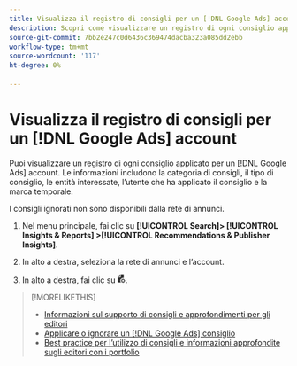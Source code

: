 ```yaml
---
title: Visualizza il registro di consigli per un [!DNL Google Ads] account
description: Scopri come visualizzare un registro di ogni consiglio applicato per un [!DNL Google Ads] account.
source-git-commit: 7bb2e247c0d6436c369474dacba323a085dd2ebb
workflow-type: tm+mt
source-wordcount: '117'
ht-degree: 0%

---
```


# Visualizza il registro di consigli per un [!DNL Google Ads] account

Puoi visualizzare un registro di ogni consiglio applicato per un [!DNL Google Ads] account. Le informazioni includono la categoria di consigli, il tipo di consiglio, le entità interessate, l’utente che ha applicato il consiglio e la marca temporale.

I consigli ignorati non sono disponibili dalla rete di annunci.

1. Nel menu principale, fai clic su **[!UICONTROL Search]> [!UICONTROL Insights & Reports] >[!UICONTROL Recommendations & Publisher Insights]**.

1. In alto a destra, seleziona la rete di annunci e l’account.

1. In alto a destra, fai clic su ![Registri consigli](/help/search-social-commerce/assets/recommendations-log-view.png "Registri consigli").

>[!MORELIKETHIS]
>
>* [Informazioni sul supporto di consigli e approfondimenti per gli editori](recommendation-support.md)
>* [Applicare o ignorare un [!DNL Google Ads] consiglio](google-recommendation-apply-dismiss.md)
>* [Best practice per l’utilizzo di consigli e informazioni approfondite sugli editori con i portfolio](recommendation-best-practices.md)

